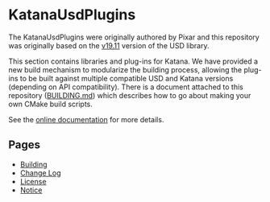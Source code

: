 # KatanaUsdPlugins

The KatanaUsdPlugins were originally authored by Pixar and this repository was
originally based on the [v19.11] version of the USD library.

This section contains libraries and plug-ins for Katana. We have provided a new
build mechanism to modularize the building process, allowing the plug-ins to be
built against multiple compatible USD and Katana versions (depending on API
compatibility). There is a document attached to this repository
([BUILDING.md][Building]) which describes how to go about making
your own CMake build scripts.

See the [online documentation](http://openusd.org/docs/Katana-USD-Plugins.html)
for more details.


## Pages

- [Building]
- [Change Log](CHANGELOG.md)
- [License](LICENSE.txt)
- [Notice](NOTICE.txt)


[Building]: BUILDING.md
[v19.11]: https://github.com/PixarAnimationStudios/USD/releases/tag/v19.11